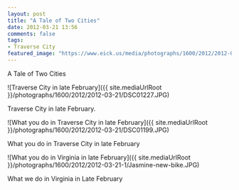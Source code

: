 ```yaml
---
layout: post
title: "A Tale of Two Cities"
date: 2012-03-21 13:56
comments: false
tags: 
- Traverse City
featured_image: "https://www.eick.us/media/photographs/1600/2012/2012-03-21/DSC01227.JPG"
---
```

A Tale of Two Cities
 


![Traverse City in late February]({{ site.mediaUrlRoot }}/photographs/1600/2012/2012-03-21/DSC01227.JPG)


Traverse City in late February.



![What you do in Traverse City in late February]({{ site.mediaUrlRoot }}/photographs/1600/2012/2012-03-21/DSC01199.JPG)

What you do in Traverse City in late February



![What you do in Virginia in late February]({{ site.mediaUrlRoot }}/photographs/1600/2012/2012-03-21-1/Jasmine-new-bike.JPG)


What we do in Virginia in Late February
